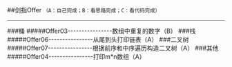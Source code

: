 ##剑指Offer
``
（A：自己完成；B：看思路完成；C：看代码完成）
``
***
###桶
#####Offer03----------------数组中重复的数字（B）
###栈
#####Offer06----------------从尾到头打印链表（A）
###二叉树
#####Offer07----------------根据前序和中序遍历构造二叉树（A）
###其他
#####Offer04----------------打印m*n数组（A）

